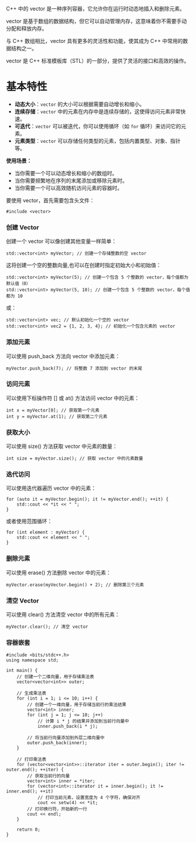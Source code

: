 C++ 中的 vector 是一种序列容器，它允许你在运行时动态地插入和删除元素。

vector 是基于数组的数据结构，但它可以自动管理内存，这意味着你不需要手动分配和释放内存。

与 C++ 数组相比，vector 具有更多的灵活性和功能，使其成为 C++ 中常用的数据结构之一。

vector 是 C++ 标准模板库（STL）的一部分，提供了灵活的接口和高效的操作。

# 基本特性
- **动态大小**：`vector` 的大小可以根据需要自动增长和缩小。
- **连续存储**：`vector` 中的元素在内存中是连续存储的，这使得访问元素非常快速。
- **可迭代**：`vector` 可以被迭代，你可以使用循环（如 `for` 循环）来访问它的元素。
- **元素类型**：`vector` 可以存储任何类型的元素，包括内置类型、对象、指针等。

**使用场景：**
- 当你需要一个可以动态增长和缩小的数组时。
- 当你需要频繁地在序列的末尾添加或移除元素时。
- 当你需要一个可以高效随机访问元素的容器时。

要使用 vector，首先需要包含头文件：
```
#include <vector>
```

### 创建 Vector
创建一个 vector 可以像创建其他变量一样简单：
```
std::vector<int> myVector; // 创建一个存储整数的空 vector
```
这将创建一个空的整数向量,也可以在创建时指定初始大小和初始值：
```
std::vector<int> myVector(5); // 创建一个包含 5 个整数的 vector，每个值都为默认值（0）
std::vector<int> myVector(5, 10); // 创建一个包含 5 个整数的 vector，每个值都为 10
```
或：
```
std::vector<int> vec; // 默认初始化一个空的 vector
std::vector<int> vec2 = {1, 2, 3, 4}; // 初始化一个包含元素的 vector
```

### 添加元素
可以使用 push_back 方法向 vector 中添加元素：
```
myVector.push_back(7); // 将整数 7 添加到 vector 的末尾
```
### 访问元素
可以使用下标操作符 [] 或 at() 方法访问 vector 中的元素：
```
int x = myVector[0]; // 获取第一个元素
int y = myVector.at(1); // 获取第二个元素
```
### 获取大小
可以使用 size() 方法获取 vector 中元素的数量：
```
int size = myVector.size(); // 获取 vector 中的元素数量
```
### 迭代访问
可以使用迭代器遍历 vector 中的元素：
```
for (auto it = myVector.begin(); it != myVector.end(); ++it) {
    std::cout << *it << " ";
}
```
或者使用范围循环：
```
for (int element : myVector) {
    std::cout << element << " ";
}
```
### 删除元素
可以使用 erase() 方法删除 vector 中的元素：
```
myVector.erase(myVector.begin() + 2); // 删除第三个元素
```
### 清空 Vector
可以使用 clear() 方法清空 vector 中的所有元素：
```
myVector.clear(); // 清空 vector
```


### 容器嵌套
```
#include <bits/stdc++.h>
using namespace std;

int main() {
    // 创建一个二维向量，用于存储乘法表
    vector<vector<int>> outer;
    
    // 生成乘法表
    for (int i = 1; i <= 10; i++) {
        // 创建一个一维向量，用于存储当前行的乘法结果
        vector<int> inner;
        for (int j = 1; j <= 10; j++)
            // 计算 i * j 的结果并添加到当前行向量中
            inner.push_back(i * j);
        
        // 将当前行向量添加到外层二维向量中
        outer.push_back(inner);
    }
    
    // 打印乘法表
    for (vector<vector<int>>::iterator iter = outer.begin(); iter != outer.end(); ++iter) {
        // 获取当前行的向量
        vector<int> inner = *iter;
        for (vector<int>::iterator it = inner.begin(); it != inner.end(); ++it)
            // 打印当前元素，设置宽度为 4 个字符，确保对齐
            cout << setw(4) << *it;
        // 打印换行符，开始新的一行
        cout << endl;
    }

    return 0;
}
```





